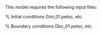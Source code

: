 This model requires the following input files:

% Initial conditions
Gini_01.petsc, etc.

% Boundary conditions
Gbc_01.petsc, etc.
